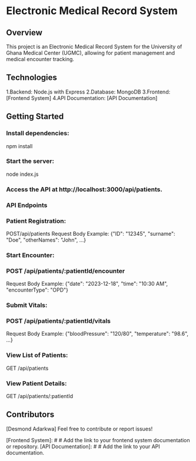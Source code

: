 # Electronic Medical Record System
## Overview
This project is an Electronic Medical Record System for the University of Ghana Medical Center (UGMC), allowing for patient management and medical encounter tracking.

## Technologies
1.Backend: Node.js with Express
2.Database: MongoDB
3.Frontend: [Frontend System]
4.API Documentation: [API Documentation]

## Getting Started
### Install dependencies:
npm install

### Start the server:
node index.js

### Access the API at http://localhost:3000/api/patients.

### API Endpoints
### Patient Registration:
POST/api/patients
Request Body Example:
{"ID": "12345", "surname": "Doe", "otherNames": "John", ...}

### Start Encounter:
### POST /api/patients/:patientId/encounter
Request Body Example:
{"date": "2023-12-18", "time": "10:30 AM", "encounterType": "OPD"}

### Submit Vitals:
### POST /api/patients/:patientId/vitals
Request Body Example:
{"bloodPressure": "120/80", "temperature": "98.6", ...}

### View List of Patients:
GET /api/patients

### View Patient Details:
GET /api/patients/:patientId

## Contributors
[Desmond Adarkwa]
Feel free to contribute or report issues!

[Frontend System]: # # Add the link to your frontend system documentation or repository.
[API Documentation]: # # Add the link to your API documentation.

